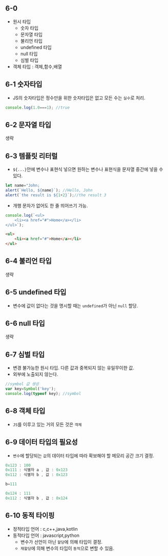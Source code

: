 ## 6-0
* 원시 타입
    * 숫자 타입
    * 문자열 타입
    * 불리언 타입
    * undefined 타입
    * null 타입
    * 심벌 타입
* 객체 타입 : 객체,함수,배열
## 6-1 숫자타입
* JS의 숫자타입은 정수만을 위한 숫자타입은 없고 모든 수는 `실수`로 처리.
```javascript
console.log(1.0===1); //true
```
## 6-2 문자열 타입
생략
## 6-3 템플릿 리터럴
* `${...}`안에 변수나 표현식 넣으면 원하는 변수나 표현식을 문자열 중간에 넣을 수 있다.
```javascript
let name="John;
alert(`Hello, ${name}`); //Hello, John
alert(`the result is ${1+2}`);//the result 3
```
* 개행 문자가 없어도 한 줄 띄어쓰기 가능.
```javascript
console.log(`<ul>
    <li><a href="#">Home</a></li>
</ul>`);
```
```html
<ul>
    <li><a href="#">Home</a></li>
</ul>
```
## 6-4 불리언 타입
생략
## 6-5 undefined 타입
* 변수에 값이 없다는 것을 명시할 때는 `undefined`가 아닌 `null` 할당.
## 6-6 null 타입
생략
## 6-7 심벌 타입
* 변경 불가능한 원시 타입. 다른 값과 중복되지 않는 유일무이한 값.
* 외부에 노출되지 않는다.
```javascript
//symbol 값 생성
var key=Symbol('key');
console.log(typeof key); //symbol
```

## 6-8 객체 타입
* `JS`를 이루고 있는 거의 모든 것은 `객체`

## 6-9 데이터 타입의 필요성
* `변수`에 할당되는 `값`의 데이터 타입에 따라 확보해야 할 메모리 공간 크기 결정.
```javascript
0x123 : 100
0x111 : 식별자 a , 값 : 0x123
0x112 : 식별자 b , 값 : 0x123

b=111

0x124 : 111
0x112 : 식별자 b , 값 : 0x124
```
## 6-10 동적 타이핑
* 정적타입 언어 : c,c++,java,kotlin
* 동적타입 언어 : javascript,python
    * 변수가 선언이 아닌 `할당`에 의해 타입이 결정.
    * `재할당`에 의해 변수의 타입이 `동적`으로 변할 수 있음.